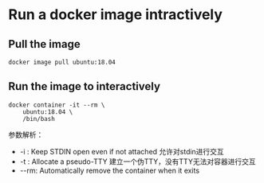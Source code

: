# Run a docker image intractively

## Pull the image

```text
docker image pull ubuntu:18.04
```

## Run the image to interactively

```text
docker container -it --rm \
    ubuntu:18.04 \
    /bin/bash
```

参数解析：

* -i : Keep STDIN open even if not attached 允许对stdin进行交互
* -t : Allocate a pseudo-TTY 建立一个伪TTY，没有TTY无法对容器进行交互
* --rm: Automatically remove the container when it exits



